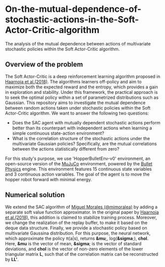 # On-the-mutual-dependence-of-stochastic-actions-in-the-Soft-Actor-Critic-algorithm
The analysis of the mutual dependence between actions of multivariate stochastic policies within the Soft Actor-Critic algorithm.

## Overview of the problem
The Soft Actor-Critic is a deep reinforcement learning algorithm proposed in [Haarnoja et al.(2018)](https://arxiv.org/abs/1801.01290). The algorithms learners off-policy and aim to maximize both the expected reward and the entropy, which provides a gain in exploration and stability. Under this framework, the practical approach is to seek the optimal policy within a set of parametrized distributions such as Gaussian. This repository aims to investigate the mutual dependence between random actions taken under stochastic policies within the Soft Actor-Critic algorithm. We want to answer the following two questions:
* Does the SAC agent with mutually dependent stochastic actions perform better than its counterpart with independent actions when learning a simple continuous state-action environment?
* What is the correlation structure of the stochastic actions under the multivariate Gaussian policies? Specifically, are the mutual correlations between the actions statistically different from zero?

For this study's purpose, we use 'HopperBulletEnv-v0' environment, an open-source version of the [MuJuCo](http://www.mujoco.org) environment, powered by the [Bullet Physics](https://pybullet.org/wordpress/) engine. This environment features 15 continuous state variables and 3 continuous action variables. The goal of the agent is to move the hopper robot forward with minimal energy.

## Numerical solution

We extend the SAC algorithm of [Miguel Morales (@mimoralea)](https://github.com/mimoralea) by adding a separate soft value function approximator. In the original paper by [Haarnoja et al.(2018)](https://arxiv.org/abs/1801.01290), this addition is claimed to stabilize training process. Moreover, we change the realization of the replay buffer, to make it based on the deque data structure. Finally, we provide a stochastic policy based on multivariate Gaussina distribution. For this purpose, the neural network, which approximate the policy &pi;(a|s), returns **&mu**;, log(**&sigma**;), **chol**. Here, **&mu** is the vector of mean, **&sigma**; is the vector of standard deviations, and **chol** is the vector of non-zero elements of the lower triangular matrix **L**, such that  of the correlation matrix can be reconstructed by **LL'**.
